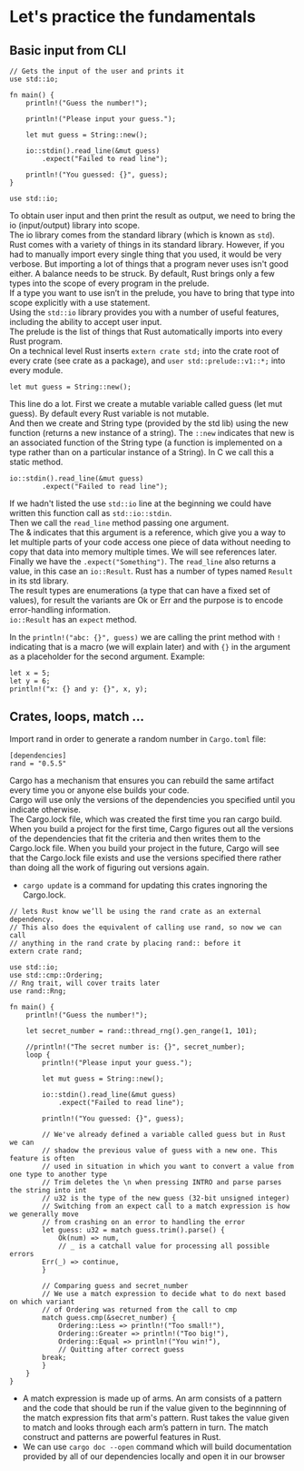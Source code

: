# Let's practice the fundamentals

## Basic input from CLI
```
// Gets the input of the user and prints it
use std::io;

fn main() {
    println!("Guess the number!");

    println!("Please input your guess.");

    let mut guess = String::new();

    io::stdin().read_line(&mut guess)
        .expect("Failed to read line");

    println!("You guessed: {}", guess);
}
```

``` use std::io; ```

To obtain user input and then print the result as output, we need to bring the io (input/output) library into scope.<br>
The io library comes from the standard library (which is known as ```std```).<br>
Rust comes with a variety of things in its standard library. However, if you had to manually import every single thing that you used, it would be very verbose. But importing a lot of things that a program never uses isn't good either. A balance needs to be struck.
By default, Rust brings only a few types into the scope of every program in the prelude.<br>
If a type you want to use isn’t in the prelude, you have to bring that type into scope explicitly with a use statement.<br>
Using the ```std::io``` library provides you with a number of useful features, including the ability to accept user input.<br>
The prelude is the list of things that Rust automatically imports into every Rust program.<br>
On a technical level Rust inserts ``` extern crate std; ``` into the crate root of every crate (see crate as a package), and ``` user std::prelude::v1::*; ``` into every module.

``` let mut guess = String::new();  ``` <br>

This line do a lot. First we create a mutable variable called guess (let mut guess). By default every Rust variable is not mutable.<br>
And then we create and String type (provided by the std lib) using the new function (returns a new instance of a string). The  ```::new``` indicates that new is an associated function of the String type (a function is implemented on a type rather than on a particular instance of a String). In C we call this a static method. <br>

```
io::stdin().read_line(&mut guess)
        .expect("Failed to read line");
```

If we hadn't listed the use ```std::io``` line at the beginning we could have written this function call as ```std::io::stdin```.<br>
Then we call the ```read_line``` method passing one argument.<br>
The & indicates that this argument is a reference, which give you a way to let multiple parts of your code access one piece of data without needing to copy that data into memory multiple times. We will see references later.
<br>
Finally we have the ```.expect("Something")```. The ```read_line``` also returns a value, in this case an ```io::Result```. Rust has a number of types named ```Result``` in its std library.<br>
The result types are enumerations (a type that can have a fixed set of values), for result the variants are Ok or Err and the purpose is to encode error-handling information.<br>
```io::Result``` has an ```expect``` method.

In the ```println!("abc: {}", guess)``` we are calling the print method with ```!``` indicating that is a macro (we will explain later) and with ```{}``` in the argument as a placeholder for the second argument.
Example:
```
let x = 5;
let y = 6;
println!("x: {} and y: {}", x, y);
```

## Crates, loops, match ...

Import rand in order to generate a random number in ```Cargo.toml``` file:
```
[dependencies]
rand = "0.5.5"
```
Cargo has a mechanism that ensures you can rebuild the same artifact every time you or anyone else builds your code.<br> 
Cargo will use only the versions of the dependencies you specified until you indicate otherwise.<br>
The Cargo.lock file, which was created the first time you ran cargo build. When you build a project for the first time, Cargo figures out all the versions of the dependencies that fit the criteria and then writes them to the Cargo.lock file.
When you build your project in the future, Cargo will see that the Cargo.lock file exists and use the versions specified there rather than doing all the work of figuring out versions again.

- ```cargo update``` is a command for updating this crates ingnoring the Cargo.lock.

```
// lets Rust know we’ll be using the rand crate as an external dependency.
// This also does the equivalent of calling use rand, so now we can call
// anything in the rand crate by placing rand:: before it
extern crate rand;

use std::io;
use std::cmp::Ordering;
// Rng trait, will cover traits later
use rand::Rng;

fn main() {
    println!("Guess the number!");

    let secret_number = rand::thread_rng().gen_range(1, 101);

    //println!("The secret number is: {}", secret_number);
    loop {
    	println!("Please input your guess.");

    	let mut guess = String::new();

    	io::stdin().read_line(&mut guess)
        	.expect("Failed to read line");

    	println!("You guessed: {}", guess);

    	// We've already defined a variable called guess but in Rust we can
    	// shadow the previous value of guess with a new one. This feature is often
    	// used in situation in which you want to convert a value from one type to another type
    	// Trim deletes the \n when pressing INTRO and parse parses the string into int
    	// u32 is the type of the new guess (32-bit unsigned integer)
        // Switching from an expect call to a match expression is how we generally move
        // from crashing on an error to handling the error
    	let guess: u32 = match guess.trim().parse() {
            Ok(num) => num,
            // _ is a catchall value for processing all possible errors
	    Err(_) => continue,
        }

    	// Comparing guess and secret_number
    	// We use a match expression to decide what to do next based on which variant
    	// of Ordering was returned from the call to cmp
    	match guess.cmp(&secret_number) {
            Ordering::Less => println!("Too small!"),
            Ordering::Greater => println!("Too big!"),
            Ordering::Equal => println!("You win!"),
            // Quitting after correct guess
	    break;
    	}
    }
}
```
- A match expression is made up of arms. An arm consists of a pattern and the code that should be run  if the value given to the beginnning of the match expression fits that arm's pattern.
  Rust takes the value given to match and looks through each arm’s pattern in turn. The match construct and patterns are powerful features in Rust.
- We can use ```cargo doc --open``` command which will build documentation provided by all of our dependencies locally and open it in our browser
